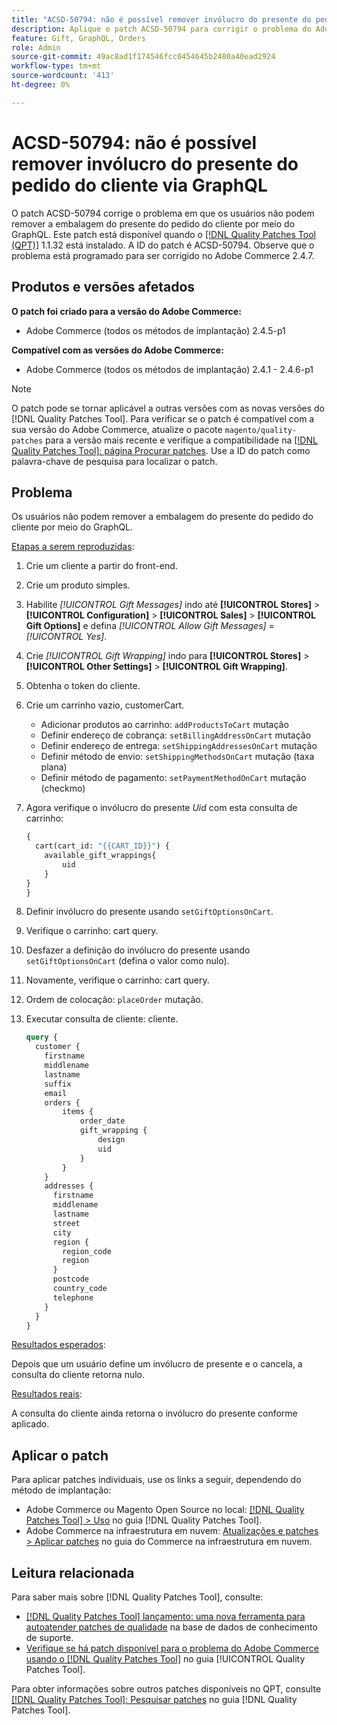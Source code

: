 ```yaml
---
title: "ACSD-50794: não é possível remover invólucro do presente do pedido do cliente via GraphQL"
description: Aplique o patch ACSD-50794 para corrigir o problema do Adobe Commerce em que os usuários não podem remover a embalagem do presente do pedido do cliente por meio do GraphQL.
feature: Gift, GraphQL, Orders
role: Admin
source-git-commit: 49ac8ad1f174546fcc0454645b2480a40ead2924
workflow-type: tm+mt
source-wordcount: '413'
ht-degree: 0%

---
```


# ACSD-50794: não é possível remover invólucro do presente do pedido do cliente via GraphQL

O patch ACSD-50794 corrige o problema em que os usuários não podem remover a embalagem do presente do pedido do cliente por meio do GraphQL. Este patch está disponível quando o [[!DNL Quality Patches Tool (QPT)]](https://experienceleague.adobe.com/en/docs/commerce-knowledge-base/kb/announcements/commerce-announcements/magento-quality-patches-released-new-tool-to-self-serve-quality-patches) 1.1.32 está instalado. A ID do patch é ACSD-50794. Observe que o problema está programado para ser corrigido no Adobe Commerce 2.4.7.

## Produtos e versões afetados

**O patch foi criado para a versão do Adobe Commerce:**

* Adobe Commerce (todos os métodos de implantação) 2.4.5-p1

**Compatível com as versões do Adobe Commerce:**

* Adobe Commerce (todos os métodos de implantação) 2.4.1 - 2.4.6-p1

>[!NOTE]
>
>O patch pode se tornar aplicável a outras versões com as novas versões do [!DNL Quality Patches Tool]. Para verificar se o patch é compatível com a sua versão do Adobe Commerce, atualize o pacote `magento/quality-patches` para a versão mais recente e verifique a compatibilidade na [[!DNL Quality Patches Tool]: página Procurar patches](https://experienceleague.adobe.com/tools/commerce-quality-patches/index.html). Use a ID do patch como palavra-chave de pesquisa para localizar o patch.

## Problema

Os usuários não podem remover a embalagem do presente do pedido do cliente por meio do GraphQL.

<u>Etapas a serem reproduzidas</u>:

1. Crie um cliente a partir do front-end.
1. Crie um produto simples.
1. Habilite *[!UICONTROL Gift Messages]* indo até **[!UICONTROL Stores]** > **[!UICONTROL Configuration]** > **[!UICONTROL Sales]** > **[!UICONTROL Gift Options]** e defina *[!UICONTROL Allow Gift Messages]* = *[!UICONTROL Yes]*.
1. Crie *[!UICONTROL Gift Wrapping]* indo para **[!UICONTROL Stores]** > **[!UICONTROL Other Settings]** > **[!UICONTROL Gift Wrapping]**.
1. Obtenha o token do cliente.
1. Crie um carrinho vazio, customerCart.
   * Adicionar produtos ao carrinho: `addProductsToCart` mutação
   * Definir endereço de cobrança: `setBillingAddressOnCart` mutação
   * Definir endereço de entrega: `setShippingAddressesOnCart` mutação
   * Definir método de envio: `setShippingMethodsOnCart` mutação (taxa plana)
   * Definir método de pagamento: `setPaymentMethodOnCart` mutação (checkmo)
1. Agora verifique o invólucro do presente *Uid* com esta consulta de carrinho:

   ```GraphQL
   {
     cart(cart_id: "{{CART_ID}}") {
       available_gift_wrappings{
           uid
       }
   }
   }
   ```

1. Definir invólucro do presente usando `setGiftOptionsOnCart`.
1. Verifique o carrinho: cart query.
1. Desfazer a definição do invólucro do presente usando `setGiftOptionsOnCart` (defina o valor como nulo).
1. Novamente, verifique o carrinho: cart query.
1. Ordem de colocação: `placeOrder` mutação.
1. Executar consulta de cliente: cliente.

   ```GraphQL
   query {
     customer {
       firstname
       middlename
       lastname
       suffix
       email
       orders {
           items {
               order_date
               gift_wrapping {
                   design
                   uid
               }
           }
       }
       addresses {
         firstname
         middlename
         lastname
         street
         city
         region {
           region_code
           region
         }
         postcode
         country_code
         telephone
       }
     }
   }
   ```

<u>Resultados esperados</u>:

Depois que um usuário define um invólucro de presente e o cancela, a consulta do cliente retorna nulo.

<u>Resultados reais</u>:

A consulta do cliente ainda retorna o invólucro do presente conforme aplicado.

## Aplicar o patch

Para aplicar patches individuais, use os links a seguir, dependendo do método de implantação:

* Adobe Commerce ou Magento Open Source no local: [[!DNL Quality Patches Tool] > Uso](https://experienceleague.adobe.com/docs/commerce-operations/tools/quality-patches-tool/usage.html) no guia [!DNL Quality Patches Tool].
* Adobe Commerce na infraestrutura em nuvem: [Atualizações e patches > Aplicar patches](https://experienceleague.adobe.com/docs/commerce-cloud-service/user-guide/develop/upgrade/apply-patches.html) no guia do Commerce na infraestrutura em nuvem.

## Leitura relacionada

Para saber mais sobre [!DNL Quality Patches Tool], consulte:

* [[!DNL Quality Patches Tool] lançamento: uma nova ferramenta para autoatender patches de qualidade](https://experienceleague.adobe.com/en/docs/commerce-knowledge-base/kb/announcements/commerce-announcements/magento-quality-patches-released-new-tool-to-self-serve-quality-patches) na base de dados de conhecimento de suporte.
* [Verifique se há patch disponível para o problema do Adobe Commerce usando o  [!DNL Quality Patches Tool]](/help/tools/quality-patches-tool/patches-available-in-qpt/check-patch-for-magento-issue-with-magento-quality-patches.md) no guia [!UICONTROL Quality Patches Tool].


Para obter informações sobre outros patches disponíveis no QPT, consulte [[!DNL Quality Patches Tool]: Pesquisar patches](https://experienceleague.adobe.com/tools/commerce-quality-patches/index.html) no guia [!DNL Quality Patches Tool].
